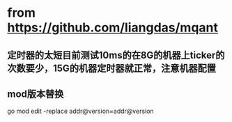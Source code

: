 # from https://github.com/liangdas/mqant

## 定时器的太短目前测试10ms的在8G的机器上ticker的次数要少，15G的机器定时器就正常，注意机器配置


## mod版本替换

go mod edit -replace addr@version=addr@version